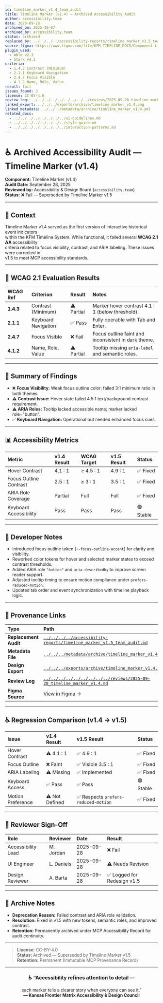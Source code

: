```yaml
---
id: timeline_marker_v1.4_team_audit
title: Timeline Marker (v1.4) — Archived Accessibility Audit
author: accessibility.team
date: 2025-09-28
archived_on: 2025-10-07
archived_by: accessibility.team
status: archived
replaced_by: ../../../../accessibility-reports/timeline_marker_v1.5_team_audit.md
source_figma: https://www.figma.com/file/KFM_TIMELINE_DOCS/Component-Library?node-id=400%3A320
plugin_used:
  - Able v2.3
  - Stark v4.1
criteria:
  - 1.4.3 Contrast (Minimum)
  - 2.1.1 Keyboard Navigation
  - 2.4.7 Focus Visible
  - 4.1.2 Name, Role, Value
result: fail
issues_found: 3
license: CC-BY-4.0
review_log: ../../../../../../../../../reviews/2025-09-28_timeline_marker_v1.4.md
linked_export: ../../../exports/archive/timeline_marker_v1.4.png
linked_metadata: ../../../metadata/archive/timeline_marker_v1.4.yml
related_docs:
  - ../../../../../../../../ui-guidelines.md
  - ../../../../../../../../style-guide.md
  - ../../../../../../../../interaction-patterns.md
---
```


# ♿ Archived Accessibility Audit — Timeline Marker (v1.4)

**Component:** Timeline Marker (v1.4)  
**Audit Date:** September 28, 2025  
**Reviewed by:** Accessibility & Design Board (`accessibility.team`)  
**Status:** ❌ Fail — Superseded by Timeline Marker v1.5  

---

## 🎯 Context

Timeline Marker v1.4 served as the first version of interactive historical event indicators  
within the KFM Timeline System. While functional, it failed several **WCAG 2.1 AA** accessibility  
criteria related to focus visibility, contrast, and ARIA labeling. These issues were corrected in  
v1.5 to meet MCP accessibility standards.

---

## 🧩 WCAG 2.1 Evaluation Results

| WCAG Ref | Criterion | Result | Notes |
|:--|:--|:--|:--|
| **1.4.3** | Contrast (Minimum) | ⚠️ Partial | Marker hover contrast 4.1 : 1 (below threshold). |
| **2.1.1** | Keyboard Navigation | ✅ Pass | Fully operable with Tab and Enter. |
| **2.4.7** | Focus Visible | ❌ Fail | Focus outline faint and inconsistent in dark theme. |
| **4.1.2** | Name, Role, Value | ⚠️ Partial | Tooltip missing `aria-label` and semantic roles. |

---

## 🧠 Summary of Findings

- ❌ **Focus Visibility:** Weak focus outline color; failed 3:1 minimum ratio in both themes.  
- ⚠️ **Contrast Issue:** Hover state failed 4.5:1 text/background contrast requirement.  
- ⚠️ **ARIA Roles:** Tooltip lacked accessible name; marker lacked role="button".  
- ✅ **Keyboard Navigation:** Operational but needed enhanced focus cues.

---

## 📊 Accessibility Metrics

| Metric | v1.4 Result | WCAG Target | v1.5 Result | Status |
|:--|:--|:--|:--|:--|
| Hover Contrast | 4.1 : 1 | ≥ 4.5 : 1 | 4.9 : 1 | ✅ Fixed |
| Focus Outline Contrast | 2.5 : 1 | ≥ 3 : 1 | 3.5 : 1 | ✅ Fixed |
| ARIA Role Coverage | Partial | Full | Full | ✅ Fixed |
| Keyboard Accessibility | Pass | Pass | Pass | 🟢 Stable |

---

## 🧩 Developer Notes

- Introduced focus outline token (`--focus-outline-accent`) for clarity and visibility.  
- Reworked color tokens for hover and selected marker states to exceed contrast thresholds.  
- Added ARIA role `"button"` and `aria-describedby` to improve screen reader support.  
- Adjusted tooltip timing to ensure motion compliance under `prefers-reduced-motion`.  
- Updated tab order and event synchronization with timeline playback logic.  

---

## 🔗 Provenance Links

| Type | Path |
|:--|:--|
| **Replacement Audit** | [`../../../../accessibility-reports/timeline_marker_v1.5_team_audit.md`](../../../../accessibility-reports/timeline_marker_v1.5_team_audit.md) |
| **Metadata File** | [`../../../metadata/archive/timeline_marker_v1.4.yml`](../../../metadata/archive/timeline_marker_v1.4.yml) |
| **Design Export** | [`../../../exports/archive/timeline_marker_v1.4.png`](../../../exports/archive/timeline_marker_v1.4.png) |
| **Review Log** | [`../../../../../../../../../reviews/2025-09-28_timeline_marker_v1.4.md`](../../../../../../../../../reviews/2025-09-28_timeline_marker_v1.4.md) |
| **Figma Source** | [View in Figma →](https://www.figma.com/file/KFM_TIMELINE_DOCS/Component-Library?node-id=400%3A320) |

---

## ♿ Regression Comparison (v1.4 → v1.5)

| Issue | v1.4 Result | v1.5 Result | Status |
|:--|:--|:--|:--|
| Hover Contrast | ⚠️ 4.1 : 1 | ✅ 4.9 : 1 | ✅ Fixed |
| Focus Outline | ❌ Faint | ✅ Visible 3.5 : 1 | ✅ Fixed |
| ARIA Labeling | ⚠️ Missing | ✅ Implemented | ✅ Fixed |
| Keyboard Access | ✅ Pass | ✅ Pass | 🟢 Stable |
| Motion Preference | ⚠️ Not Defined | ✅ Respects `prefers-reduced-motion` | ✅ Fixed |

---

## 🧩 Reviewer Sign-Off

| Role | Reviewer | Date | Result |
|:--|:--|:--|:--|
| Accessibility Lead | M. Jordan | 2025-09-28 | ❌ Fail |
| UI Engineer | L. Daniels | 2025-09-28 | ⚠️ Needs Revision |
| Design Reviewer | A. Barta | 2025-09-28 | ✅ Logged for Redesign v1.5 |

---

## 🧾 Archive Notes

- **Deprecation Reason:** Failed contrast and ARIA role validation.  
- **Resolution:** Fixed in v1.5 with new tokens, semantic roles, and improved contrast.  
- **Retention:** Permanently archived under MCP Accessibility Record for audit continuity.  

---

> **License:** CC-BY-4.0  
> **Status:** Archived — Superseded by Timeline Marker v1.5  
> **Retention:** Permanent (Immutable MCP Provenance Record)

---

<div align="center">

### ♿ “Accessibility refines attention to detail —  
each marker tells a clearer story when everyone can see it.”  
**— Kansas Frontier Matrix Accessibility & Design Council**

</div>
